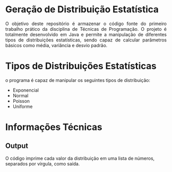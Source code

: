 # Geração de Distribuição Estatística

<p align="justify">
O objetivo deste repositório é armazenar o código fonte do primeiro trabalho prático da disciplina de Técnicas de Programação. O projeto é totalmente desenvolvido em Java e permite a manipulação de diferentes tipos de distribuições estatísticas, sendo capaz de calcular
parâmetros básicos como média, variância e desvio padrão.

# Tipos de Distribuições Estatísticas
o programa é capaz de manipular os seguintes tipos de distribuição:
- Exponencial
- Normal
- Poisson
- Uniforme

# Informações Técnicas


## Output
O código imprime cada valor da distribuição em uma lista de números, separados por vírgula, como saída.








</p>

